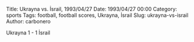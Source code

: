 Title: Ukrayna vs. İsrail, 1993/04/27
Date: 1993/04/27 00:00
Category: sports
Tags: football, football scores, Ukrayna, İsrail
Slug: ukrayna-vs-israil
Author: carbonero


Ukrayna 1 - 1 İsrail
